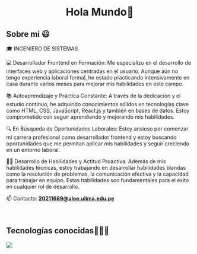 <h1 align="center">Hola Mundo👋   </h1> 


<h2>Sobre mi 😃</h2>
<!--Intro start-->

<p align="left">
🎓 INGENIERO DE SISTEMAS

💻 Desarrollador Frontend en Formación: Me especializo en el desarrollo de interfaces web y aplicaciones centradas en el usuario. Aunque aún no tengo experiencia laboral formal, he estado practicando intensivamente en casa durante varios meses para mejorar mis habilidades en este campo.

📚 Autoaprendizaje y Práctica Constante: A través de la dedicación y el estudio continuo, he adquirido conocimientos sólidos en tecnologías clave como HTML, CSS, JavaScript, React.js y también en bases de datos. Estoy comprometido con seguir aprendiendo y mejorando mis habilidades.

🔍 En Búsqueda de Oportunidades Laborales: Estoy ansioso por comenzar mi carrera profesional como desarrollador frontend y estoy buscando oportunidades que me permitan aplicar mis habilidades y seguir creciendo en un entorno laboral.

👨‍💼 Desarrollo de Habilidades y Actitud Proactiva: Además de mis habilidades técnicas, estoy trabajando en desarrollar habilidades blandas como la resolución de problemas, la comunicación efectiva y la capacidad para trabajar en equipo. Estas habilidades son fundamentales para el éxito en cualquier rol de desarrollo.

📫 Contacto: **20211689@aloe.ulima.edu.pe**
<!--Intro end-->
  </p>
<br>

<h2 >Tecnologías conocidas👨🏻‍💻</h2>
<!--tech stack icons-->
<p align="left">
  <a href="https://skillicons.dev">
    <img src="https://skillicons.dev/icons?i=html,css,js,bootstrap,tailwind,nodejs,vite,react,ts,git,github,powershell,npm,notion,nextjs,mysql,mongodb,jquery&perline=9" />
  </a>
</p>
<br>
<!-------------------------->


  
  
  
